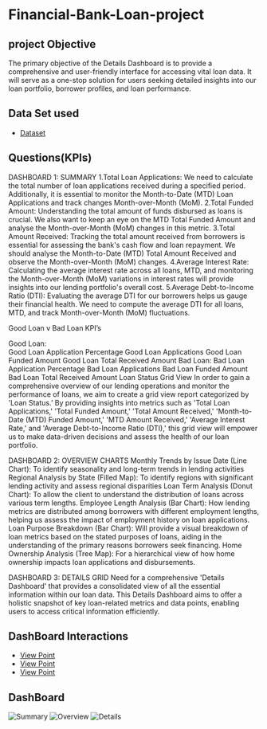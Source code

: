 # Financial-Bank-Loan-project
## project Objective
The primary objective of the Details Dashboard is to provide a comprehensive and user-friendly interface for accessing vital loan data. It will serve as a one-stop solution for users seeking detailed insights into our loan portfolio, borrower profiles, and loan performance.

## Data Set used
- <a href= "https://github.com/lakshminarayank519/Financial-Bank-Loan-project/blob/main/financial_loan%20(2).csv">Dataset</a>
## Questions(KPIs)
DASHBOARD 1: SUMMARY
1.Total Loan Applications: We need to calculate the total number of loan applications received during a specified period. Additionally, it is essential to monitor the Month-to-Date (MTD) Loan Applications and track changes Month-over-Month (MoM).
2.Total Funded Amount: Understanding the total amount of funds disbursed as loans is crucial. We also want to keep an eye on the MTD Total Funded Amount and analyse the Month-over-Month (MoM) changes in this metric.
3.Total Amount Received: Tracking the total amount received from borrowers is essential for assessing the bank's cash flow and loan repayment. We should analyse the Month-to-Date (MTD) Total Amount Received and observe the Month-over-Month (MoM) changes.
4.Average Interest Rate: Calculating the average interest rate across all loans, MTD, and monitoring the Month-over-Month (MoM) variations in interest rates will provide insights into our lending portfolio's overall cost.
5.Average Debt-to-Income Ratio (DTI): Evaluating the average DTI for our borrowers helps us gauge their financial health. We need to compute the average DTI for all loans, MTD, and track Month-over-Month (MoM) fluctuations.

Good Loan v Bad Loan KPI’s

Good Loan:                                       
 Good Loan Application Percentage
Good Loan Applications
Good Loan Funded Amount
Good Loan Total Received Amount
Bad Loan:
Bad Loan Application Percentage
Bad Loan Applications
Bad Loan Funded Amount
Bad Loan Total Received Amount
Loan Status Grid View
In order to gain a comprehensive overview of our lending operations and monitor the performance of loans, we aim to create a grid view report categorized by 'Loan Status.’ By providing insights into metrics such as 'Total Loan Applications,' 'Total Funded Amount,' 'Total Amount Received,' 'Month-to-Date (MTD) Funded Amount,' 'MTD Amount Received,' 'Average Interest Rate,' and 'Average Debt-to-Income Ratio (DTI),' this grid view will empower us to make data-driven decisions and assess the health of our loan portfolio.

DASHBOARD 2: OVERVIEW
CHARTS
Monthly Trends by Issue Date (Line Chart):  To identify seasonality and long-term trends in lending activities
Regional Analysis by State (Filled Map): To identify regions with significant lending activity and assess regional disparities
Loan Term Analysis (Donut Chart): To allow the client to understand the distribution of loans across various term lengths.
Employee Length Analysis (Bar Chart): How lending metrics are distributed among borrowers with different employment lengths, helping us assess the impact of employment history on loan applications.
Loan Purpose Breakdown (Bar Chart): Will provide a visual breakdown of loan metrics based on the stated purposes of loans, aiding in the understanding of the primary reasons borrowers seek financing.
Home Ownership Analysis (Tree Map): For a hierarchical view of how home ownership impacts loan applications and disbursements.

DASHBOARD 3: DETAILS
GRID
Need for a comprehensive 'Details Dashboard' that provides a consolidated view of all the essential information within our loan data. This Details Dashboard aims to offer a holistic snapshot of key loan-related metrics and data points, enabling users to access critical information efficiently.

## DashBoard Interactions
- <a href="https://github.com/lakshminarayank519/Financial-Bank-Loan-project/blob/main/Summary.png">View Point</a>
- <a href="https://github.com/lakshminarayank519/Financial-Bank-Loan-project/blob/main/Overview.png">View Point</a>
- <a href="https://github.com/lakshminarayank519/Financial-Bank-Loan-project/blob/main/Details.png">View Point</a>
## DashBoard
![Summary](https://github.com/user-attachments/assets/7ac8490e-5ffd-4330-8c26-fa45474cf206)
![Overview](https://github.com/user-attachments/assets/ab2dca86-dbe6-4fa9-8973-7502b7e6f5c2)
![Details](https://github.com/user-attachments/assets/36f522e3-c363-498d-b839-879c8c1012c8)










                                               
